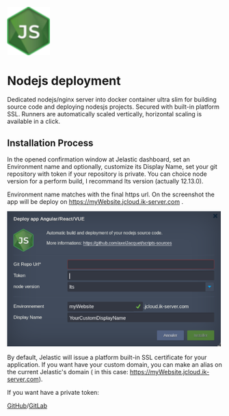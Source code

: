 <p align="left">
<img src="images/nodeJS-logo.png" width="100">
</p>

# Nodejs deployment

Dedicated nodejs/nginx server into docker container ultra slim for building source code and deploying nodesjs projects. Secured with built-in platform SSL.
Runners are automatically scaled vertically, horizontal scaling is available in a click.

## Installation Process


In the opened confirmation window at Jelastic dashboard, set an Environment name and optionally, customize its Display Name, set your git repository with token if your repository is private. You can choice node version for a perform build, I recommand lts version (actually 12.13.0).


Environment name matches with the final https url. On the screenshot the app will be deploy on https://myWebsite.jcloud.ik-server.com .

<p align="left">
<img src="images/tuto.png" width="500">
</p>

By default, Jelastic will issue a platform built-in SSL certificate for your application.
If you want have your custom domain, you can make an alias on the current Jelastic's domain ( in this case: https://myWebsite.jcloud.ik-server.com).

If you want have a private token:

[GitHub](https://github.com/jelastic-jps/git-push-deploy/wiki/GitHub-Access-Token)/[GitLab](https://github.com/jelastic-jps/git-push-deploy/wiki/GitLab-Access-Token)
